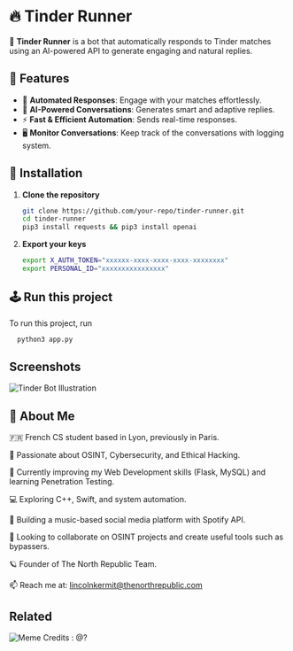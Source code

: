 # 🔥 Tinder Runner

🚀 **Tinder Runner** is a bot that automatically responds to Tinder matches using an AI-powered API to generate engaging and natural replies.


## 📌 Features

- 🤖 **Automated Responses**: Engage with your matches effortlessly.  
- 💬 **AI-Powered Conversations**: Generates smart and adaptive replies.  
- ⚡ **Fast & Efficient Automation**: Sends real-time responses.
- 🖥️ **Monitor Conversations**: Keep track of the conversations with logging system.    


## 🚀 Installation

1. **Clone the repository**  
   ```bash
   git clone https://github.com/your-repo/tinder-runner.git
   cd tinder-runner
   pip3 install requests && pip3 install openai
   ```

1. **Export your keys**  
   ```bash
   export X_AUTH_TOKEN="xxxxxx-xxxx-xxxx-xxxx-xxxxxxxx"
   export PERSONAL_ID="xxxxxxxxxxxxxxxx"
   ```


## 🕹️ Run this project

To run this project, run

```bash
  python3 app.py
```


## Screenshots

![Tinder Bot Illustration](https://github.com/user-attachments/assets/6418edb1-43ca-4465-b593-71831e930a65)


## 🚀 About Me

🇫🇷 French CS student based in Lyon, previously in Paris.

👀 Passionate about OSINT, Cybersecurity, and Ethical Hacking.

🌱 Currently improving my Web Development skills (Flask, MySQL) and learning Penetration Testing.

💻 Exploring C++, Swift, and system automation.

🎵 Building a music-based social media platform with Spotify API.

💞️ Looking to collaborate on OSINT projects and create useful tools such as bypassers.

🪐 Founder of The North Republic Team.

📫 Reach me at: lincolnkermit@thenorthrepublic.com

## Related


![Meme](https://preview.redd.it/cfyjaf7zjyqc1.jpeg?auto=webp&s=8d157f5b609261ae53ae8ade787795a85fb33f6d)
Credits : @?

